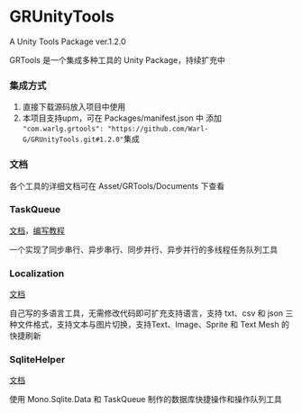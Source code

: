 # GRUnityTools
A Unity Tools Package ver.1.2.0

GRTools 是一个集成多种工具的 Unity Package，持续扩充中  

### 集成方式

1. 直接下载源码放入项目中使用
2. 本项目支持upm，可在 Packages/manifest.json 中 添加 ```"com.warlg.grtools": "https://github.com/Warl-G/GRUnityTools.git#1.2.0"```集成

### 文档  

各个工具的详细文档可在 Asset/GRTools/Documents 下查看  

### TaskQueue   

[文档](https://github.com/Warl-G/GRUnityTools/blob/master/Assets/GRTools/Documents/ThreadQueue.md)，[编写教程](https://warl.top/posts/unity-taskqueue/)   

一个实现了同步串行、异步串行、同步并行、异步并行的多线程任务队列工具  

### Localization

[文档](https://github.com/Warl-G/GRUnityTools/blob/master/Assets/GRTools/Documents/Localization.md)

自己写的多语言工具，无需修改代码即可扩充支持语言，支持 txt、csv 和 json 三种文件格式，支持文本与图片切换，支持Text、Image、Sprite 和 Text Mesh 的快捷刷新  

### SqliteHelper  

[文档](https://github.com/Warl-G/GRUnityTools/tree/master/Assets/GRTools/Documents/SqliteHelper.md)

使用 Mono.Sqlite.Data 和 TaskQueue 制作的数据库快捷操作和操作队列工具